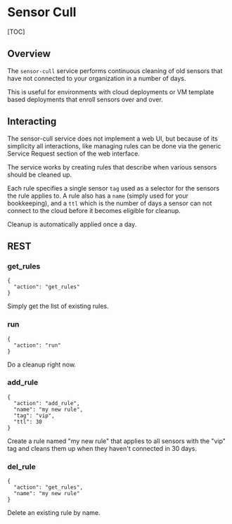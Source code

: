 # Sensor Cull

[TOC]

## Overview
The `sensor-cull` service performs continuous cleaning of old sensors that have not
connected to your organization in a number of days.

This is useful for environments with cloud deployments or VM template based deployments
that enroll sensors over and over.

## Interacting
The sensor-cull service does not implement a web UI, but because of its simplicity all
interactions, like managing rules can be done via the generic Service Request section
of the web interface.

The service works by creating rules that describe when various sensors should be
cleaned up.

Each rule specifies a single sensor `tag` used as a selector for the sensors the rule applies to.
A rule also has a `name` (simply used for your bookkeeping), and a `ttl` which is the number of
days a sensor can not connect to the cloud before it becomes eligible for cleanup.

Cleanup is automatically applied once a day.

## REST

### get_rules

```
{
  "action": "get_rules"
}
```

Simply get the list of existing rules.

### run

```
{
  "action": "run"
}
```

Do a cleanup right now.

### add_rule

```
{
  "action": "add_rule",
  "name": "my new rule",
  "tag": "vip",
  "ttl": 30
}
```

Create a rule named "my new rule" that applies to all sensors with the "vip"
tag and cleans them up when they haven't connected in 30 days.

### del_rule

```
{
  "action": "get_rules",
  "name": "my new rule"
}
```

Delete an existing rule by name.
